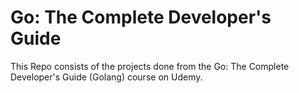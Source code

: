 # Go: The Complete Developer's Guide

This Repo consists of the projects done from the Go: The Complete Developer's Guide (Golang) course on Udemy.
